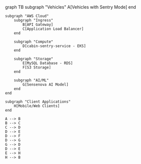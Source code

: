 graph TB
    subgraph "Vehicles"
        A[Vehicles with Sentry Mode]
    end

    subgraph "AWS Cloud"
        subgraph "Ingress"
            B[API Gateway]
            C[Application Load Balancer]
        end

        subgraph "Compute"
            D[cabin-sentry-service - EKS]
        end

        subgraph "Storage"
            E[MySQL Database - RDS]
            F[S3 Storage]
        end

        subgraph "AI/ML"
            G[Sensenova AI Model]
        end
    end

    subgraph "Client Applications"
        H[Mobile/Web Clients]
    end

    A --> B
    B --> C
    C --> D
    D --> E
    D --> F
    D --> G
    G --> D
    D --> E
    E --> H
    H --> B
